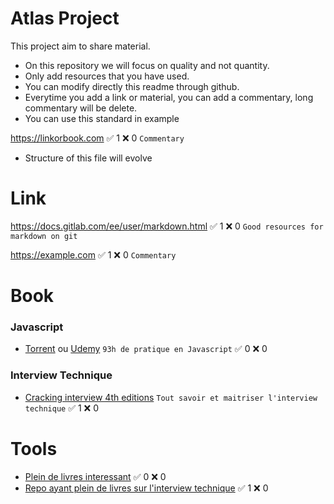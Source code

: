 # Atlas Project
This project aim to share material.
- On this repository we will focus on quality and not quantity.
- Only add resources that you have used.
- You can modify directly this readme through github.
- Everytime you add a link or material, you can add a commentary, long commentary will be delete.
- You can use this standard in example

https://linkorbook.com :white_check_mark: 1 :x: 0
<code>Commentary</code> 

- Structure of this file will evolve
  
# Link
https://docs.gitlab.com/ee/user/markdown.html :white_check_mark: 1 :x: 0
<code>Good resources for markdown on git</code>

https://example.com :white_check_mark: 1 :x: 0
<code>Commentary</code> 

# Book
### Javascript
* [Torrent](https://scanlibs.com/complete-javascript-course-build-projects/) ou [Udemy](https://www.udemy.com/course/the-complete-javascript-course/) <code>93h de pratique en Javascript</code> :white_check_mark: 0 :x: 0
### Interview Technique
* [Cracking interview 4th editions](https://github.com/aforarup/interview/blob/master/Interview%20Books/Cracking%20the%20Coding%20Interview%204th%20edition.pdf) <code>Tout savoir et maitriser l'interview technique</code> :white_check_mark: 1 :x: 0

# Tools
* [Plein de livres interessant](https://scanlibs.com) :white_check_mark: 0 :x: 0
* [Repo ayant plein de livres sur l'interview technique](https://github.com/aforarup/interview) :white_check_mark: 1 :x: 0
